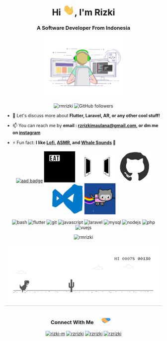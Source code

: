 <h1 align="center">Hi <img src="https://github.com/rmRizki/rmRizki/blob/main/Hi.gif" alt="Hi" height="36px" width="auto" />, I'm Rizki</h1>
<h3 align="center">A Software Developer From Indonesia</h3>
<p align="center"> <img src="https://github.com/rmRizki/rmRizki/blob/main/work.gif" alt="work" height="200" width="auto" /></p>

<p align="center"> 
<img src="https://komarev.com/ghpvc/?username=rmrizki" alt="rmrizki" />
<img alt="GitHub followers" src="https://img.shields.io/github/followers/rmrizki?style=social"/> 
<!-- <img alt="years" src="https://badges.pufler.dev/years/rmrizki"/>  -->
<!-- <img alt="repos" src="https://badges.pufler.dev/repos/rmrizki"/>  -->
<!-- <img alt="GitHub visits" src="https://badges.pufler.dev/visits/rmrizki/git-badges"/>  -->
</p>

<!-- - 🔭 I’m currently working on **my internship project**  -->

<!-- - 🌱 I’m currently learning **VueJS, NodeJS, and Socket.io**  -->

<!-- - 👯 I’m looking to collaborate on **anything related to backend or cross-platform mobile apps development** -->

- 💬 Let's discuss more about **Flutter, Laravel, AR, or any other cool stuff!**

- 📫 You can reach me by **email : rzrizkimaulana@gmail.com, or dm me on [instagram](https://instagram.com/rmrzki)**

- ⚡ Fun fact: **I like [Lofi](https://www.youtube.com/playlist?list=PLhSYjWOJuWkz32vHbEYSGXY4Kby_hb6Zj), [ASMR](https://www.youtube.com/watch?v=THpGyYNnwzs), and [Whale Sounds](https://www.youtube.com/watch?v=p-7QrQ0cbpg&list=WL&index=83&t=0s) 🐋**

<p align="center">
  <a href="https://sgq.io/MKNGgmb" target="_blank"><img src="https://images.credential.net/badge/tiny/dxuoz8wc_badge.png" alt="aad badge" height="100px" width="auto"/></a>
  <img src="https://github.com/rmRizki/rmRizki/blob/main/giphy.webp" alt="giphy" height="100px" width="auto" /> <img src="https://github.com/rmRizki/rmRizki/blob/main/connected.gif" alt="connected" height="100px" width="auto" /> <img src="https://github.com/rmRizki/rmRizki/blob/main/github.gif" alt="github" height="100px" width="auto" /> <img src="https://github.com/rmRizki/rmRizki/blob/main/vscode.webp" alt="vscode" height="100px" width="auto" /> <img src="https://github.com/rmRizki/rmRizki/blob/main/nyantocat.gif" alt="nyantocat" height="100px" width="auto" /></p> 

<p align="center"><img src="https://www.vectorlogo.zone/logos/gnu_bash/gnu_bash-icon.svg" alt="bash" width="40" height="40"/> <img src="https://www.vectorlogo.zone/logos/flutterio/flutterio-icon.svg" alt="flutter" width="40" height="40"/> <img src="https://www.vectorlogo.zone/logos/git-scm/git-scm-icon.svg" alt="git" width="40" height="40"/> <img src="https://devicons.github.io/devicon/devicon.git/icons/javascript/javascript-original.svg" alt="javascript" width="40" height="40"/> <img src="https://devicons.github.io/devicon/devicon.git/icons/laravel/laravel-plain-wordmark.svg" alt="laravel" width="40" height="40"/> <img src="https://devicons.github.io/devicon/devicon.git/icons/mysql/mysql-original-wordmark.svg" alt="mysql" width="40" height="40"/> <img src="https://devicons.github.io/devicon/devicon.git/icons/nodejs/nodejs-original-wordmark.svg" alt="nodejs" width="40" height="40"/> <img src="https://devicons.github.io/devicon/devicon.git/icons/php/php-original.svg" alt="php" width="40" height="40"/> <img src="https://devicons.github.io/devicon/devicon.git/icons/vuejs/vuejs-original-wordmark.svg" alt="vuejs" width="40" height="40"/></p>

<p align="center">
  <img src="https://github-readme-stats.vercel.app/api?username=rmrizki&show_icons=true" alt="rmrizki" />
</p>

<p align="center"> <img src="https://github.com/rmRizki/rmRizki/blob/main/dino.gif" alt="dino" height="200" width="auto" /> </p>

<h3 align="center">Connect With Me <img src="https://github.com/rmRizki/rmRizki/blob/main/Handshake.gif" alt="Handshake" height="32px" width="auto" /></h3>

<p align="center">
<a href="https://linkedin.com/in/rizki-m" target="_blank"><img align="center" src="https://cdn.jsdelivr.net/npm/simple-icons@3.0.1/icons/linkedin.svg" alt="rizki-m" height="30" width="30" /></a>
<a href="https://gitlab.com/rmrizki" target="_blank"><img align="center" src="https://cdn.jsdelivr.net/npm/simple-icons@3.0.1/icons/gitlab.svg" alt="rzrizki" height="30" width="30" /></a>
<a href="https://github.com/rmrizki" target="_blank"><img align="center" src="https://cdn.jsdelivr.net/npm/simple-icons@3.0.1/icons/github.svg" alt="rzrizki" height="30" width="30" /></a>
<a href="https://instagram.com/rmrzki" target="_blank"><img align="center" src="https://cdn.jsdelivr.net/npm/simple-icons@3.0.1/icons/instagram.svg" alt="rzrizki" height="30" width="30" /></a>
</p>

<!-- <p align="center"><a href="https://www.buymeacoffee.com/rmrizki" target="_blank"><img src="https://cdn.buymeacoffee.com/buttons/default-orange.png" alt="Buy Me A Coffee" height="36px" width="auto"></a> <a href='https://ko-fi.com/O4O420HK7' target='_blank'><img height='36' style='border:0px;height:36px;' src='https://cdn.ko-fi.com/cdn/kofi2.png?v=2' border='0' alt='Buy Me a Coffee at ko-fi.com' /></a></p> -->
